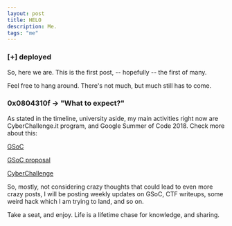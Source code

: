 ```yaml
---
layout: post
title: HELO
description: Me.
tags: "me"
---
```


### [+] deployed

So, here we are. This is the first post, -- hopefully -- the first of many.

Feel free to hang around. There's not much, but much still has to come.

### 0x0804310f -> "What to expect?"

As stated in the timeline, university aside, my main activities right now
are CyberChallenge.it program, and Google Summer of Code 2018. Check more about
this:

[GSoC](https://summerofcode.withgoogle.com/)

[GSoC proposal](https://summerofcode.withgoogle.com/projects/#5438256557064192)

[CyberChallenge](https://cyberchallenge.it/)

So, mostly, not considering crazy thoughts that could lead to even more crazy
posts, I will be posting weekly updates on GSoC, CTF writeups, some weird hack
which I am trying to land, and so on.

Take a seat, and enjoy. Life is a lifetime chase for knowledge, and sharing.
